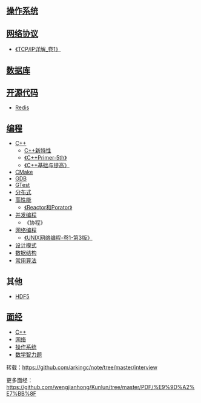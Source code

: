 ## [操作系统](./操作系统)



## [网络协议](./网络协议)

- [《TCP/IP详解_卷1》](./网络协议/TCPIP详解_卷1)



## [数据库](./数据库)



## [开源代码](./开源代码)

- [Redis](./开源代码/Redis)



## [编程](./编程)

- [C++](./编程/C++)
  - [C++新特性](./编程/C++/C++新特性)
  - [《C++Primer-5th》](./编程/C++/《C++Primer-5th》)
  - [《C++基础与提高》](./编程/C++/《C++基础与提高》)
- [CMake](./编程/CMake)
- [GDB](./编程/GDB)
- [GTest](./编程/GTest)
- [分布式](./编程/分布式)
- [高性能](./编程/高性能)
  - [《Reactor和Porator》](./编程/高性能/《Reactor和Proactor》.md)
- [并发编程](./编程/并发编程)
  - 《协程》
- [网络编程](./编程/网络编程)
  - [《UNIX网络编程-卷1-第3版》](./编程/网络编程/UNIX网络编程_卷1_3th)
- [设计模式](./编程/设计模式)
- [数据结构](./编程/数据结构)
- [常用算法](./编程/常用算法)

## 其他

- [HDF5](./编程/C++/HDF5)



## [面经](./面经)

- [C++](./面经/C++.md)
- [网络](./面经/网络.md)
- [操作系统](./面经/操作系统.md)
- [数学智力题](./面经/数学智力题.md)



转载：https://github.com/arkingc/note/tree/master/interview

更多面经：https://github.com/wengjianhong/Kunlun/tree/master/PDF/%E9%9D%A2%E7%BB%8F

